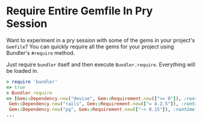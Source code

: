 # Require Entire Gemfile In Pry Session

Want to experiment in a pry session with some of the gems in your project's
`Gemfile`? You can quickly require all the gems for your project using
Bundler's `#require` method.

Just require `bundler` itself and then execute `Bundler.require`. Everything
will be loaded in.

```ruby
> require 'bundler'
=> true
> Bundler.require
=> [Gem::Dependency.new("devise", Gem::Requirement.new([">= 0"]), :runtime),
 Gem::Dependency.new("rails", Gem::Requirement.new(["= 4.2.5"]), :runtime),
 Gem::Dependency.new("pg", Gem::Requirement.new(["~> 0.15"]), :runtime),
...
```
